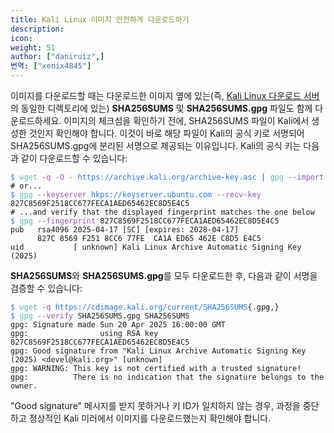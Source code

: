 ```yaml
---
title: Kali Linux 이미지 안전하게 다운로드하기
description:
icon:
weight: 51
author: ["daniruiz",]
번역: ["xenix4845"]
---
```


이미지를 다운로드할 때는 다운로드한 이미지 옆에 있는(즉, [Kali Linux 다운로드 서버](http://cdimage.kali.org/)의 동일한 디렉토리에 있는) **SHA256SUMS** 및 **SHA256SUMS.gpg** 파일도 함께 다운로드하세요. 이미지의 체크섬을 확인하기 전에, SHA256SUMS 파일이 Kali에서 생성한 것인지 확인해야 합니다. 이것이 바로 해당 파일이 Kali의 공식 키로 서명되어 SHA256SUMS.gpg에 분리된 서명으로 제공되는 이유입니다. Kali의 공식 키는 다음과 같이 다운로드할 수 있습니다:

<!--
```
$ wget -q -O - https://archive.kali.org/archive-key.asc | gpg --import
# or...
$ gpg --keyserver hkps://keys.openpgp.org --recv-key 827C8569F2518CC677FECA1AED65462EC8D5E4C5
# ...and verify that the displayed fingerprint matches the one below
$ gpg --fingerprint 827C8569F2518CC677FECA1AED65462EC8D5E4C5
pub   rsa4096 2025-04-17 [SC] [expires: 2028-04-17]
      827C 8569 F251 8CC6 77FE  CA1A ED65 462E C8D5 E4C5
uid           [ unknown] Kali Linux Archive Automatic Signing Key (2025) <devel@kali.org>
```

Color highlighted with "Copy as HTML" from gnome-terminal
-->
<pre><code class="nohighlight"><!-- New link hack
--><font color="#367BF0">$</font> <font color="#5EBDAB">wget</font> <font color="#9755B3">-q</font> <font color="#9755B3">-O</font> <font color="#9755B3">-</font> <font color="#2777ff">https://archive.kali.org/archive-key.asc</font> <font color="#277FFF"><b>|</b></font> <font color="#5EBDAB">gpg</font> <font color="#9755B3">--import</font>
# or...
<font color="#367BF0">$</font> <font color="#5EBDAB">gpg</font> <font color="#9755B3">--keyserver</font> <font color="#2777ff">hkps://keyserver.ubuntu.com</font> <font color="#9755B3">--recv-key</font> 827C8569F2518CC677FECA1AED65462EC8D5E4C5
# ...and verify that the displayed fingerprint matches the one below
<font color="#367BF0">$</font> <font color="#5EBDAB">gpg</font> <font color="#9755B3">--fingerprint</font> 827C8569F2518CC677FECA1AED65462EC8D5E4C5
pub   rsa4096 2025-04-17 [SC] [expires: 2028-04-17]
      827C 8569 F251 8CC6 77FE  CA1A ED65 462E C8D5 E4C5
uid           [ unknown] Kali Linux Archive Automatic Signing Key (2025) <devel@kali.org>
</code></pre>

**SHA256SUMS**와 **SHA256SUMS.gpg**를 모두 다운로드한 후, 다음과 같이 서명을 검증할 수 있습니다:

<!--
```
$ wget -q https://cdimage.kali.org/current/SHA256SUMS{.gpg,}
$ gpg --verify SHA256SUMS.gpg SHA256SUMS
gpg: Signature made Sun 20 Apr 2025 16:00:00 GMT
gpg:                using RSA key 827C8569F2518CC677FECA1AED65462EC8D5E4C5
gpg: Good signature from "Kali Linux Archive Automatic Signing Key (2025) <devel@kali.org>" [unknown]
gpg: WARNING: This key is not certified with a trusted signature!
gpg:          There is no indication that the signature belongs to the owner.
```

Color highlighted with "Copy as HTML" from gnome-terminal
-->
<pre><code class="nohighlight"><!-- New link hack
--><font color="#367BF0">$</font> <font color="#5EBDAB">wget</font> <font color="#9755B3">-q</font> <font color="#2777ff">https://cdimage.kali.org/current/SHA256SUMS</font>{.gpg,}
<font color="#367BF0">$</font> <font color="#5EBDAB">gpg</font> <font color="#9755B3">--verify</font> SHA256SUMS.gpg SHA256SUMS
gpg: Signature made Sun 20 Apr 2025 16:00:00 GMT
gpg:                using RSA key 827C8569F2518CC677FECA1AED65462EC8D5E4C5
gpg: Good signature from "Kali Linux Archive Automatic Signing Key (2025) &lt;devel@kali.org&gt;" [unknown]
gpg: WARNING: This key is not certified with a trusted signature!
gpg:          There is no indication that the signature belongs to the owner.
</code></pre>

"Good signature" 메시지를 받지 못하거나 키 ID가 일치하지 않는 경우, 과정을 중단하고 정상적인 Kali 미러에서 이미지를 다운로드했는지 확인해야 합니다.
